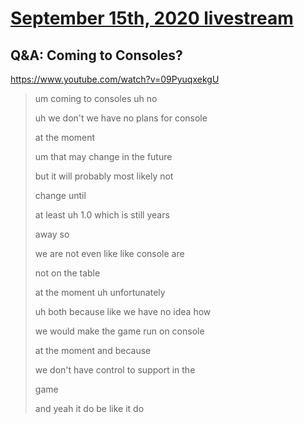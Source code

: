 # [September 15th, 2020 livestream](../2020-09-15.md)
## Q&A: Coming to Consoles?
https://www.youtube.com/watch?v=09PyuqxekgU
> um coming to consoles uh no
> 
> uh we don't we have no plans for console
> 
> at the moment
> 
> um that may change in the future
> 
> but it will probably most likely not
> 
> change until
> 
> at least uh 1.0 which is still years
> 
> away so
> 
> we are not even like like console are
> 
> not on the table
> 
> at the moment uh unfortunately
> 
> uh both because like we have no idea how
> 
> we would make the game run on console
> 
> at the moment and because
> 
> we don't have control to support in the
> 
> game
> 
> and yeah it do be like it do
> 
